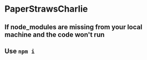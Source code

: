 # PaperStrawsCharlie
## If node_modules are missing from your local machine and the code won't run
## Use `npm i`
